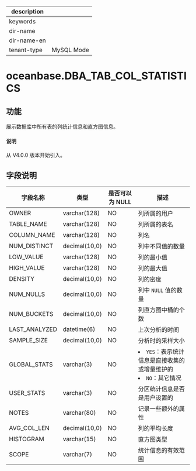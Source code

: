 |description||
|---|---|
|keywords||
|dir-name||
|dir-name-en||
|tenant-type|MySQL Mode|

# oceanbase.DBA_TAB_COL_STATISTICS

## 功能

展示数据库中所有表的列统计信息和直方图信息。

<main id="notice" type='explain'>
  <h4>说明</h4>
  <p>从 V4.0.0 版本开始引入。</p>
</main>

## 字段说明

| 字段名称 | 类型 | 是否可以为 NULL | 描述 |
| --- | --- | --- | --- |
| OWNER | varchar(128) | NO | 列所属的用户 |
| TABLE_NAME | varchar(128) | NO | 列所属的表名 |
| COLUMN_NAME | varchar(128) | NO | 列名 |
| NUM_DISTINCT | decimal(10,0) | NO | 列中不同值的数量 |
| LOW_VALUE | varchar(128) | NO | 列的最小值 |
| HIGH_VALUE | varchar(128) | NO | 列的最大值 |
| DENSITY | decimal(10,0) | NO | 列的密度 |
| NUM_NULLS | decimal(10,0) | NO | 列中 `NULL` 值的数量 |
| NUM_BUCKETS | decimal(10,0) | NO | 列直方图中桶的个数 |
| LAST_ANALYZED | datetime(6) | NO | 上次分析的时间 |
| SAMPLE_SIZE | decimal(10,0) | NO | 分析时的采样大小 |
| GLOBAL_STATS | varchar(3) | NO | <li> `YES`：表示统计信息是直接收集的或增量维护的   <li> `NO`：其它情况 |
| USER_STATS | varchar(3) | NO | 分区统计信息是否是用户设置的 |
| NOTES | varchar(80) | NO | 记录一些额外的属性 |
| AVG_COL_LEN | decimal(10,0) | NO | 列的平均长度 |
| HISTOGRAM | varchar(15) | NO | 直方图类型 |
| SCOPE | varchar(7) | NO | 统计信息的有效范围 |
